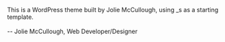 This is a WordPress theme built by Jolie McCullough, using _s as a starting template.
<br><br>
-- Jolie McCullough, Web Developer/Designer
